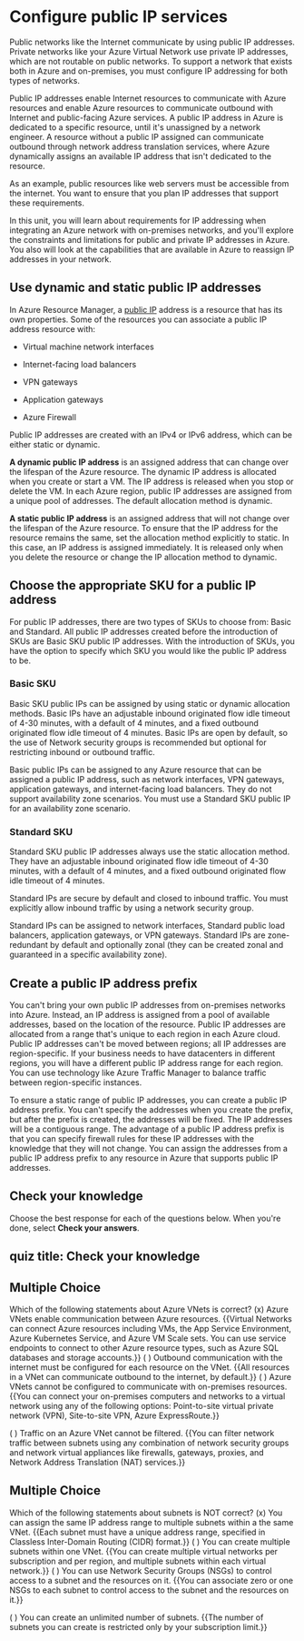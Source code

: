 # Configure public IP services 

Public networks like the Internet communicate by using public IP addresses. Private networks like your Azure Virtual Network use private IP addresses, which are not routable on public networks. To support a network that exists both in Azure and on-premises, you must configure IP addressing for both types of networks.

Public IP addresses enable Internet resources to communicate with Azure resources and enable Azure resources to communicate outbound with Internet and public-facing Azure services. A public IP address in Azure is dedicated to a specific resource, until it's unassigned by a network engineer. A resource without a public IP assigned can communicate outbound through network address translation services, where Azure dynamically assigns an available IP address that isn't dedicated to the resource. 

As an example, public resources like web servers must be accessible from the internet. You want to ensure that you plan IP addresses that support these requirements.

In this unit, you will learn about requirements for IP addressing when integrating an Azure network with on-premises networks, and you'll explore the constraints and limitations for public and private IP addresses in Azure. You also will look at the capabilities that are available in Azure to reassign IP addresses in your network.

## Use dynamic and static public IP addresses

In Azure Resource Manager, a [public IP](https://docs.microsoft.com/en-us/azure/virtual-network/virtual-network-public-ip-address) address is a resource that has its own properties. Some of the resources you can associate a public IP address resource with:

- Virtual machine network interfaces

- Internet-facing load balancers

- VPN gateways

- Application gateways

- Azure Firewall

Public IP addresses are created with an IPv4 or IPv6 address, which can be either static or dynamic. 

**A dynamic public IP address** is an assigned address that can change over the lifespan of the Azure resource. The dynamic IP address is allocated when you create or start a VM. The IP address is released when you stop or delete the VM. In each Azure region, public IP addresses are assigned from a unique pool of addresses. The default allocation method is dynamic.

**A static public IP address** is an assigned address that will not change over the lifespan of the Azure resource. To ensure that the IP address for the resource remains the same, set the allocation method explicitly to static. In this case, an IP address is assigned immediately. It is released only when you delete the resource or change the IP allocation method to dynamic.

## Choose the appropriate SKU for a public IP address 

For public IP addresses, there are two types of SKUs to choose from: Basic and Standard. All public IP addresses created before the introduction of SKUs are Basic SKU public IP addresses. With the introduction of SKUs, you have the option to specify which SKU you would like the public IP address to be.

### Basic SKU

Basic SKU public IPs can be assigned by using static or dynamic allocation methods. Basic IPs have an adjustable inbound originated flow idle timeout of 4-30 minutes, with a default of 4 minutes, and a fixed outbound originated flow idle timeout of 4 minutes. Basic IPs are open by default, so the use of Network security groups is recommended but optional for restricting inbound or outbound traffic.

Basic public IPs can be assigned to any Azure resource that can be assigned a public IP address, such as network interfaces, VPN gateways, application gateways, and internet-facing load balancers. They do not support availability zone scenarios. You must use a Standard SKU public IP for an availability zone scenario.

### Standard SKU

Standard SKU public IP addresses always use the static allocation method. They have an adjustable inbound originated flow idle timeout of 4-30 minutes, with a default of 4 minutes, and a fixed outbound originated flow idle timeout of 4 minutes.

Standard IPs are secure by default and closed to inbound traffic. You must explicitly allow inbound traffic by using a network security group.

Standard IPs can be assigned to network interfaces, Standard public load balancers, application gateways, or VPN gateways. Standard IPs are zone-redundant by default and optionally zonal (they can be created zonal and guaranteed in a specific availability zone).

## Create a public IP address prefix

You can't bring your own public IP addresses from on-premises networks into Azure. Instead, an IP address is assigned from a pool of available addresses, based on the location of the resource. Public IP addresses are allocated from a range that's unique to each region in each Azure cloud. Public IP addresses can't be moved between regions; all IP addresses are region-specific. If your business needs to have datacenters in different regions, you will have a different public IP address range for each region. You can use technology like Azure Traffic Manager to balance traffic between region-specific instances.

To ensure a static range of public IP addresses, you can create a public IP address prefix. You can't specify the addresses when you create the prefix, but after the prefix is created, the addresses will be fixed. The IP addresses will be a contiguous range. The advantage of a public IP address prefix is that you can specify firewall rules for these IP addresses with the knowledge that they will not change. You can assign the addresses from a public IP address prefix to any resource in Azure that supports public IP addresses.

## Check your knowledge 

Choose the best response for each of the questions below. When you're done, select **Check your answers**.

## quiz title: Check your knowledge

## Multiple Choice

Which of the following statements about Azure VNets is correct?
(x) Azure VNets enable communication between Azure resources. {{Virtual Networks can connect Azure resources including VMs, the App Service Environment, Azure Kubernetes Service, and Azure VM Scale sets. You can use service endpoints to connect to other Azure resource types, such as Azure SQL databases and storage accounts.}}
( ) Outbound communication with the internet must be configured for each resource on the VNet. {{All resources in a VNet can communicate outbound to the internet, by default.}}
( ) Azure VNets cannot be configured to communicate with on-premises resources. {{You can connect your on-premises computers and networks to a virtual network using any of the following options: Point-to-site virtual private network (VPN), Site-to-site VPN, Azure ExpressRoute.}} 

( ) Traffic on an Azure VNet cannot be filtered. {{You can filter network traffic between subnets using any combination of network security groups and network virtual appliances like firewalls, gateways, proxies, and Network Address Translation (NAT) services.}} 

## Multiple Choice 

Which of the following statements about subnets is NOT correct?
(x) You can assign the same IP address range to multiple subnets within a the same VNet. {{Each subnet must have a unique address range, specified in Classless Inter-Domain Routing (CIDR) format.}}
( ) You can create multiple subnets within one VNet. {{You can create multiple virtual networks per subscription and per region, and multiple subnets within each virtual network.}}
( ) You can use Network Security Groups (NSGs) to control access to a subnet and the resources on it. {{You can associate zero or one NSGs to each subnet to control access to the subnet and the resources on it.}}

( ) You can create an unlimited number of subnets. {{The number of subnets you can create is restricted only by your subscription limit.}} 
